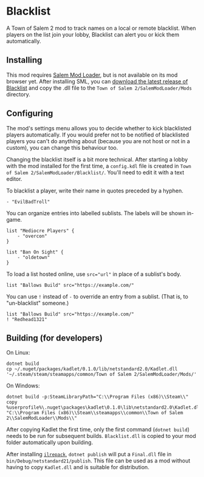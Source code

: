# Blacklist
A Town of Salem 2 mod to track names on a local or remote blacklist. When players on the list join your lobby, Blacklist can alert you or kick them automatically.

## Installing
This mod requires [Salem Mod Loader](https://github.com/Curtbot9000/SalemModLoader), but is not available on its mod browser yet.
After installing SML, you can [download the latest release of Blacklist](https://github.com/LyricLy/Blacklist/releases/latest) and copy the .dll file to the `Town of Salem 2/SalemModLoader/Mods` directory.

## Configuring
The mod's settings menu allows you to decide whether to kick blacklisted players automatically.
If you would prefer not to be notified of blacklisted players you can't do anything about (because you are not host or not in a custom), you can change this behaviour too.

Changing the blacklist itself is a bit more technical. After starting a lobby with the mod installed for the first time, a `config.kdl` file is created in `Town of Salem 2/SalemModLoader/Blacklist/`. You'll need to edit it with a text editor.

To blacklist a player, write their name in quotes preceded by a hyphen.
```
- "EvilBadTroll"
```

You can organize entries into labelled sublists. The labels will be shown in-game.
```
list "Mediocre Players" {
    - "overcon"
}

list "Ban On Sight" {
    - "oldetown"
}
```

To load a list hosted online, use `src="url"` in place of a sublist's body.
```
list "Ballows Build" src="https://example.com/"
```

You can use `!` instead of `-` to override an entry from a sublist. (That is, to "un-blacklist" someone.)
```
list "Ballows Build" src="https://example.com/"
! "Redhead1321"
```

## Building (for developers)
On Linux:
```
dotnet build
cp ~/.nuget/packages/kadlet/0.1.0/lib/netstandard2.0/Kadlet.dll '~/.steam/steam/steamapps/common/Town of Salem 2/SalemModLoader/Mods/'
```
On Windows:
```
dotnet build -p:SteamLibraryPath="C:\\Program Files (x86)\\Steam\\"
copy %userprofile%\.nuget\packages\kadlet\0.1.0\lib\netstandard2.0\Kadlet.dll "C:\\Program Files (x86)\\Steam\\steamapps\\common\\Town of Salem 2\\SalemModLoader\\Mods\\"
```

After copying Kadlet the first time, only the first command (`dotnet build`) needs to be run for subsequent builds. `Blacklist.dll` is copied to your mod folder automatically upon building.

After installing [`ilrepack`](https://github.com/gluck/il-repack), `dotnet publish` will put a `Final.dll` file in `bin/Debug/netstandard21/publish`.
This file can be used as a mod without having to copy `Kadlet.dll` and is suitable for distribution.
